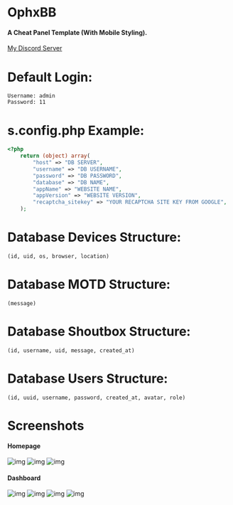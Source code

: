# OphxBB
#### A Cheat Panel Template  (With Mobile Styling).
[My Discord Server](https://discord.gg/3DRqNct4vM)

# Default Login:
```
Username: admin
Password: 11
```

# s.config.php Example:
```php
<?php
    return (object) array(
        "host" => "DB SERVER",
        "username" => "DB USERNAME",
        "password" => "DB PASSWORD",
        "database" => "DB NAME",
        "appName" => "WEBSITE NAME",
        "appVersion" => "WEBSITE VERSION",
        "recaptcha_sitekey" => "YOUR RECAPTCHA SITE KEY FROM GOOGLE",
    );
```

# Database Devices Structure:
```
(id, uid, os, browser, location)
```

# Database MOTD Structure:
```
(message)
```

# Database Shoutbox Structure:
```
(id, username, uid, message, created_at)
```

# Database Users Structure:
```
(id, uuid, username, password, created_at, avatar, role)
```

# Screenshots
#### Homepage
![img](https://cdn.upload.systems/uploads/zHkWdSgJ.png)
![img](https://cdn.upload.systems/uploads/HSKnvbOk.png)
![img](https://cdn.upload.systems/uploads/EUSl8nbv.png)

#### Dashboard
![img](https://cdn.upload.systems/uploads/4D6w1HdA.png)
![img](https://cdn.upload.systems/uploads/XEFOztlS.png)
![img](https://cdn.upload.systems/uploads/kwzdAqPX.png)
![img](https://cdn.upload.systems/uploads/acdt5IYF.png)